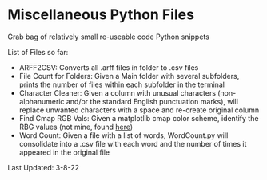 # Miscellaneous Python Files
Grab bag of relatively small re-useable code Python snippets 

List of Files so far:
- ARFF2CSV: Converts all .arff files in folder to .csv files
- File Count for Folders: Given a Main folder with several subfolders, prints the number of files within each subfolder in the terminal
- Character Cleaner: Given a column with unusual characters (non-alphanumeric and/or the standard English punctuation marks), will replace unwanted characters with a space and re-create original column
- Find Cmap RGB Vals: Given a matplotlib cmap color scheme, identify the RBG values (not mine, found [here](https://stackoverflow.com/questions/33596491/extract-matplotlib-colormap-in-hex-format#:~:text=You%20can%20get%20a%20tuple%20of%20rgba%20values,wrote%20in%20the%20comments%2C%20you%20can%20use%20matplotlib.colors.rgb2hex.))
- Word Count: Given a file with a list of words, WordCount.py will consolidate into a .csv file with each word and the number of times it appeared in the original file

Last Updated: 3-8-22
